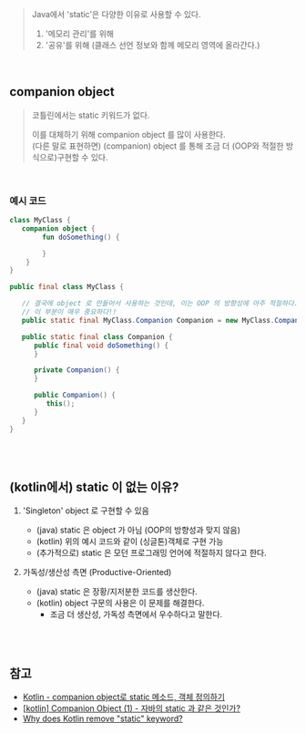 > Java에서 'static'은 다양한 이유로 사용할 수 있다. <br>
> 1. '메모리 관리'를 위해 <br>
> 2. '공유'를 위해 (클래스 선언 정보와 함께 메모리 영역에 올라간다.)

<br>

## companion object

> 코틀린에서는 static 키워드가 없다.
> 
> 이를 대체하기 위해 companion object 를 많이 사용한다.<br>
> (다른 말로 표현하면) (companion) object 를 통해 조금 더 (OOP와 적절한 방식으로)구현할 수 있다.

<br>

### 예시 코드

```kotlin
class MyClass {
   companion object {
        fun doSomething() {

        }
    }
}
```

```java
public final class MyClass {

   // 결국에 object 로 만들어서 사용하는 것인데, 이는 OOP 의 방향성에 아주 적절하다.
   // 이 부분이 매우 중요하다!!
   public static final MyClass.Companion Companion = new MyClass.Companion(null); 

   public static final class Companion {
      public final void doSomething() {
      }

      private Companion() {
      }

      public Companion() {
         this();
      }
   }
}
```

<br><br>

## (kotlin에서) static 이 없는 이유?

1. 'Singleton' object 로 구현할 수 있음
   - (java) static 은 object 가 아님 (OOP의 방향성과 맞지 않음)
   - (kotlin) 위의 예시 코드와 같이 (싱글톤)객체로 구현 가능
   - (추가적으로) static 은 모던 프로그래밍 언어에 적절하지 않다고 한다.

2. 가독성/생산성 측면 (Productive-Oriented)
   - (java) static 은 장황/지저분한 코드를 생산한다.
   - (kotlin) object 구문의 사용은 이 문제를 해결한다.
     - 조금 더 생산성, 가독성 측면에서 우수하다고 말한다.


<br><br>

## 참고
- [Kotlin - companion object로 static 메소드, 객체 정의하기](https://codechacha.com/ko/kotlin-static-and-companion/)
- [[kotlin] Companion Object (1) - 자바의 static 과 같은 것인가?](https://www.bsidesoft.com/8187)
- [Why does Kotlin remove "static" keyword?](https://phucynwa.com/programming/why-does-Kotlin-remove-static-keyword/)